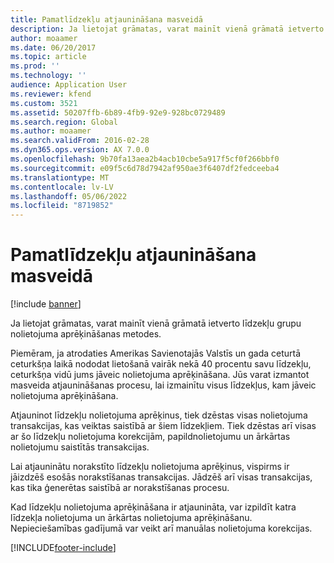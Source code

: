 ```yaml
---
title: Pamatlīdzekļu atjaunināšana masveidā
description: Ja lietojat grāmatas, varat mainīt vienā grāmatā ietverto līdzekļu grupu nolietojuma aprēķināšanas metodes.
author: moaamer
ms.date: 06/20/2017
ms.topic: article
ms.prod: ''
ms.technology: ''
audience: Application User
ms.reviewer: kfend
ms.custom: 3521
ms.assetid: 50207ffb-6b89-4fb9-92e9-928bc0729489
ms.search.region: Global
ms.author: moaamer
ms.search.validFrom: 2016-02-28
ms.dyn365.ops.version: AX 7.0.0
ms.openlocfilehash: 9b70fa13aea2b4acb10cbe5a917f5cf0f266bbf0
ms.sourcegitcommit: e09f5c6d78d7942af950ae3f6407df2fedceeba4
ms.translationtype: MT
ms.contentlocale: lv-LV
ms.lasthandoff: 05/06/2022
ms.locfileid: "8719852"
---
```

# <a name="fixed-asset-mass-update"></a>Pamatlīdzekļu atjaunināšana masveidā

[!include [banner](../includes/banner.md)]

Ja lietojat grāmatas, varat mainīt vienā grāmatā ietverto līdzekļu grupu nolietojuma aprēķināšanas metodes.

Piemēram, ja atrodaties Amerikas Savienotajās Valstīs un gada ceturtā ceturkšņa laikā nododat lietošanā vairāk nekā 40 procentu savu līdzekļu, ceturkšņa vidū jums jāveic nolietojuma aprēķināšana. Jūs varat izmantot masveida atjaunināšanas procesu, lai izmainītu visus līdzekļus, kam jāveic nolietojuma aprēķināšana. 

Atjauninot līdzekļu nolietojuma aprēķinus, tiek dzēstas visas nolietojuma transakcijas, kas veiktas saistībā ar šiem līdzekļiem. Tiek dzēstas arī visas ar šo līdzekļu nolietojuma korekcijām, papildnolietojumu un ārkārtas nolietojumu saistītās transakcijas. 

Lai atjauninātu norakstīto līdzekļu nolietojuma aprēķinus, vispirms ir jāizdzēš esošās norakstīšanas transakcijas. Jādzēš arī visas transakcijas, kas tika ģenerētas saistībā ar norakstīšanas procesu. 

Kad līdzekļu nolietojuma aprēķināšana ir atjaunināta, var izpildīt katra līdzekļa nolietojuma un ārkārtas nolietojuma aprēķināšanu. Nepieciešamības gadījumā var veikt arī manuālas nolietojuma korekcijas.







[!INCLUDE[footer-include](../../includes/footer-banner.md)]
